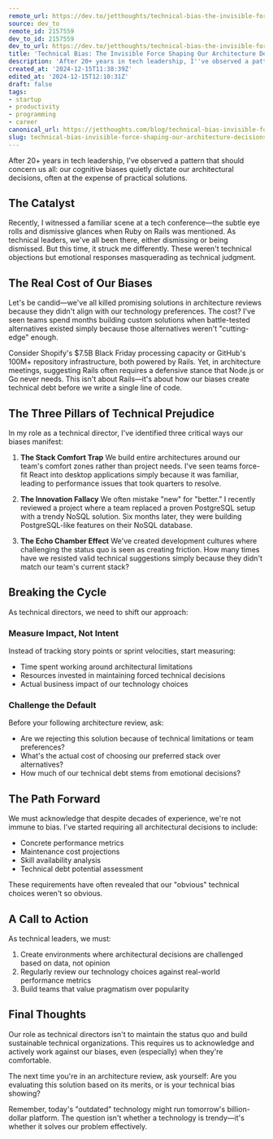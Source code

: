 ```yaml
---
remote_url: https://dev.to/jetthoughts/technical-bias-the-invisible-force-shaping-our-architecture-decisions-1cpc
source: dev_to
remote_id: 2157559
dev_to_id: 2157559
dev_to_url: https://dev.to/jetthoughts/technical-bias-the-invisible-force-shaping-our-architecture-decisions-1cpc
title: 'Technical Bias: The Invisible Force Shaping Our Architecture Decisions'
description: 'After 20+ years in tech leadership, I''ve observed a pattern that should concern us all: our cognitive...'
created_at: '2024-12-15T11:38:39Z'
edited_at: '2024-12-15T12:10:31Z'
draft: false
tags:
- startup
- productivity
- programming
- career
canonical_url: https://jetthoughts.com/blog/technical-bias-invisible-force-shaping-our-architecture-decisions-startup-productivity/
slug: technical-bias-invisible-force-shaping-our-architecture-decisions-startup-productivity
---
```

After 20+ years in tech leadership, I've observed a pattern that should concern us all: our cognitive biases quietly dictate our architectural decisions, often at the expense of practical solutions.

## The Catalyst

Recently, I witnessed a familiar scene at a tech conference—the subtle eye rolls and dismissive glances when Ruby on Rails was mentioned. As technical leaders, we've all been there, either dismissing or being dismissed. But this time, it struck me differently. These weren't technical objections but emotional responses masquerading as technical judgment.

## The Real Cost of Our Biases

Let's be candid—we've all killed promising solutions in architecture reviews because they didn't align with our technology preferences. The cost? I've seen teams spend months building custom solutions when battle-tested alternatives existed simply because those alternatives weren't "cutting-edge" enough.

Consider Shopify's $7.5B Black Friday processing capacity or GitHub's 100M+ repository infrastructure, both powered by Rails. Yet, in architecture meetings, suggesting Rails often requires a defensive stance that Node.js or Go never needs. This isn't about Rails—it's about how our biases create technical debt before we write a single line of code.

## The Three Pillars of Technical Prejudice

In my role as a technical director, I've identified three critical ways our biases manifest:

1. **The Stack Comfort Trap**
   We build entire architectures around our team's comfort zones rather than project needs. I've seen teams force-fit React into desktop applications simply because it was familiar, leading to performance issues that took quarters to resolve.

2. **The Innovation Fallacy**
   We often mistake "new" for "better." I recently reviewed a project where a team replaced a proven PostgreSQL setup with a trendy NoSQL solution. Six months later, they were building PostgreSQL-like features on their NoSQL database.

3. **The Echo Chamber Effect**
   We've created development cultures where challenging the status quo is seen as creating friction. How many times have we resisted valid technical suggestions simply because they didn't match our team's current stack?

## Breaking the Cycle

As technical directors, we need to shift our approach:

### Measure Impact, Not Intent

Instead of tracking story points or sprint velocities, start measuring:

- Time spent working around architectural limitations
- Resources invested in maintaining forced technical decisions
- Actual business impact of our technology choices

### Challenge the Default

Before your following architecture review, ask:

- Are we rejecting this solution because of technical limitations or team preferences?
- What's the actual cost of choosing our preferred stack over alternatives?
- How much of our technical debt stems from emotional decisions?

## The Path Forward

We must acknowledge that despite decades of experience, we're not immune to bias. I've started requiring all architectural decisions to include:

- Concrete performance metrics
- Maintenance cost projections
- Skill availability analysis
- Technical debt potential assessment

These requirements have often revealed that our "obvious" technical choices weren't so obvious.

## A Call to Action

As technical leaders, we must:

1. Create environments where architectural decisions are challenged based on data, not opinion
2. Regularly review our technology choices against real-world performance metrics
3. Build teams that value pragmatism over popularity

## Final Thoughts

Our role as technical directors isn't to maintain the status quo and build sustainable technical organizations. This requires us to acknowledge and actively work against our biases, even (especially) when they're comfortable.

The next time you're in an architecture review, ask yourself: Are you evaluating this solution based on its merits, or is your technical bias showing?

Remember, today's "outdated" technology might run tomorrow's billion-dollar platform. The question isn't whether a technology is trendy—it's whether it solves our problem effectively.
